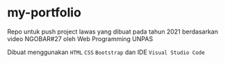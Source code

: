 # my-portfolio
Repo untuk push project lawas yang dibuat pada tahun 2021 berdasarkan video NGOBAR#27 oleh Web Programming UNPAS

Dibuat menggunakan `HTML` `CSS` `Bootstrap` dan IDE `Visual Studio Code`
